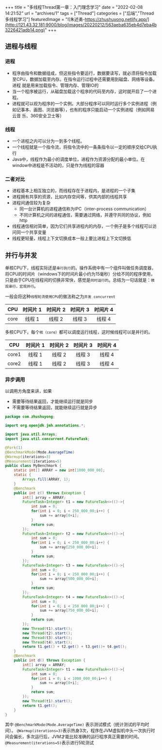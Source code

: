 +++
title = "多线程Thread第一章：入门理念学习"
date = "2022-02-08 14:21:52"
url = "archives/1"
tags = ["Thread"]
categories = ["后端","Thread多线程学习"]
featuredImage = "![朱述勇-https://zhushuyong.netlify.app/](http://121.43.32.181:9000/blog/images/20220212/563aeba635eb4d7eba4b3226421adb14.png)"
+++

## 进程与线程 ##

### 进程 ###

- 程序由指令和数据组成，但这些指令要运行，数据要读写，就必须将指令加载至CPU，数据加载至内存。在指令运行过程中还需要用到磁盘、网络等设备。进程
就是用来加载指令、管理内存、管理IO的
- 当一个程序被运行，从磁盘加载这个程序的代码至内存，这时就开启了一个进程。
- 进程就可以视为程序的一个实例。大部分程序可以同时运行多个实例进程（例如记事本、画图、浏览器等），也有的程序只能启动一个实例进程（例如网易云音
乐、360安全卫士等）

### 线程 ###
- 一个进程之内可以分为一到多个线程。
- 一个线程就是一个指令流，将指令流中的一条条指令以一定的顺序交给CPU执行
- Java中，线程作为最小的调度单位，进程作为资源分配的最小单位。在window中进程是不活动的，只是作为线程的容器

### 二者对比 ###

- 进程基本上相互独立的，而线程存在于进程内，是进程的一个子集
- 进程拥有共享的资源，比如内存空间等，供其内部的线程共享
- 进程间通信较为复杂
  - 同一台计算机的进程通信称为IPC（inter-process communication）
  - 不同计算机之间的进程通信，需要通过网络，并遵守共同的协议，例如http
- 线程通信相对简单，因为它们共享进程内的内存，一个例子是多个线程可以访问同一个共享变量
- 线程更轻量，线程上下文切换成本一般上要比进程上下文切换低

## 并行与并发 ##

单核CPU下，线程实际还是`串行执行`的。操作系统中有一个组件叫做任务调度器，将CPU的时间片（windows下的时间片最小约为15毫秒）分给不同的程序使用，
只是由于CPU在线程间的切换非常快，感觉是`同时运行的`。总结为一句话就是：`微观串行，宏观并行`。

一般会将这种`线程轮流使用CPU`的做法称之为`并发 concurrent`

| CPU | 时间片 1 | 时间片 2 | 时间片 3 | 时间片 4 |
|:----:|:----:|:----:|:----:|:----:|
| core | 线程 1 | 线程 2  | 线程 3 | 线程 4 |

多核CPU下，每个`核（core）`都可以调度运行线程，这时候线程可以是并行的。

|  CPU  | 时间片 1 | 时间片 2 | 时间片 3 | 时间片 4 |
|:-----:|:----:|:----:|:----:|:----:|
| core1 | 线程 1 | 线程 2  | 线程 3 | 线程 4 |
| core2 | 线程 1 | 线程 2  | 线程 3 | 线程 4 |

### 异步调用 ###

以调用方角度来讲，如果
* 需要等待结果返回，才能继续运行就是同步
* 不需要等待结果返回，就能继续运行就是异步

```java
package com.zhushuyong;

import org.openjdk.jmh.annotations.*;

import java.util.Arrays;
import java.util.concurrent.FutureTask;

@Fork(1)
@BenchmarkMode(Mode.AverageTime)
@Warmup(iterations=3)
@Measurement(iterations=5)
public class MyBenchmark {
    static int[] ARRAY = new int[1000_000_00];
    static {
        Arrays.fill(ARRAY, 1);
    }
    @Benchmark
    public int c() throws Exception {
        int[] array = ARRAY;
        FutureTask<Integer> t1 = new FutureTask<>(()->{
            int sum = 0;
            for(int i = 0; i < 250_000_00;i++) {
                sum += array[0+i];
            }
            return sum;
        });
        FutureTask<Integer> t2 = new FutureTask<>(()->{
            int sum = 0;
            for(int i = 0; i < 250_000_00;i++) {
                sum += array[250_000_00+i];
            }
            return sum;
        });
        FutureTask<Integer> t3 = new FutureTask<>(()->{
            int sum = 0;
            for(int i = 0; i < 250_000_00;i++) {
                sum += array[500_000_00+i];
            }
            return sum;
        });
        FutureTask<Integer> t4 = new FutureTask<>(()->{
            int sum = 0;
            for(int i = 0; i < 250_000_00;i++) {
                sum += array[750_000_00+i];
            }
            return sum;
        });
        new Thread(t1).start();
        new Thread(t2).start();
        new Thread(t3).start();
        new Thread(t4).start();
        return t1.get() + t2.get() + t3.get()+ t4.get();
    }
    @Benchmark
    public int d() throws Exception {
        int[] array = ARRAY;
        FutureTask<Integer> t1 = new FutureTask<>(()->{
            int sum = 0;
            for(int i = 0; i < 1000_000_00;i++) {
                sum += array[0+i];
            }
            return sum;
        });
        new Thread(t1).start();
        return t1.get();
    }
}
```
其中 `@BenchmarkMode(Mode.AverageTime)` 表示测试模式（统计测试的平均时间）。
`@Warmup(iterations=3)`表示热身3次，程序在JVM虚拟机中头一次执行时间会偏长，多次运行后，JVM才能比较准确的运行程序真正需要的时间。
`@Measurement(iterations=5)`表示进行5轮测试





